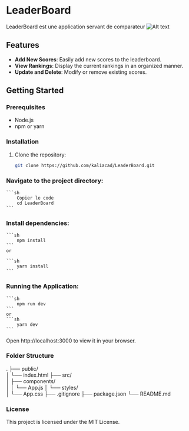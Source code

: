 # LeaderBoard

LeaderBoard est une application servant de comparateur 
<img title="a title" alt="Alt text" src="./demo.png">

## Features

- **Add New Scores**: Easily add new scores to the leaderboard.
- **View Rankings**: Display the current rankings in an organized manner.
- **Update and Delete**: Modify or remove existing scores.

## Getting Started

### Prerequisites

- Node.js
- npm or yarn

### Installation

1. Clone the repository:
   ```sh
   git clone https://github.com/kaliacad/LeaderBoard.git
   ```
### Navigate to the project directory:

    ```sh
        Copier le code
        cd LeaderBoard 
    ```
### Install dependencies:

    ```sh 
        npm install
    ```
    or 

    ```sh 
        yarn install
    ```
### Running the Application:

    ```sh 
        npm run dev
    ```
    or 
    ```sh
        yarn dev 
    ```
Open http://localhost:3000 to view it in your browser.

### Folder Structure

.
├── public/          
│   └── index.html
├── src/             
│   ├── components/  
│   │   └── App.js
│   └── styles/      
│       └── App.css
├── .gitignore
├── package.json
└── README.md


### License
This project is licensed under the MIT License.

